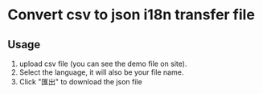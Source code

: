 # Convert csv to json i18n transfer file

## Usage

1. upload csv file (you can see the demo file on site).
2. Select the language, it will also be your file name.
3. Click "匯出" to download the json file

